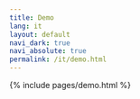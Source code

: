 ```yaml
---
title: Demo
lang: it
layout: default
navi_dark: true
navi_absolute: true
permalink: /it/demo.html
---
```


{% include pages/demo.html %}
